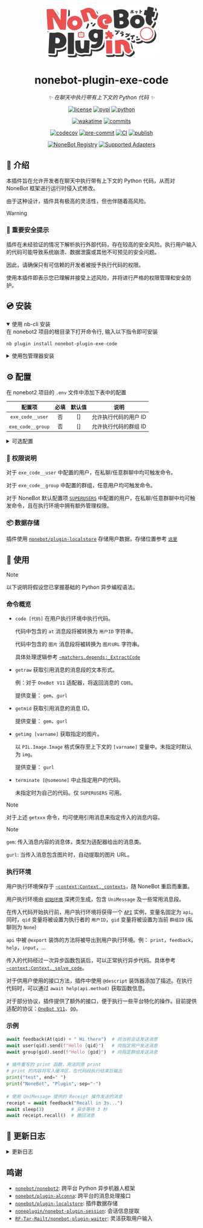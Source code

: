 <div align="center">
  <a href="https://v2.nonebot.dev/store">
    <img src="https://github.com/wyf7685/wyf7685/blob/main/assets/NoneBotPlugin.svg" width="300" alt="logo">
  </a>
</div>

<div align="center">

# nonebot-plugin-exe-code

_✨ 在聊天中执行带有上下文的 Python 代码 ✨_

[![license](https://img.shields.io/github/license/wyf7685/nonebot-plugin-exe-code.svg)](./LICENSE)
[![pypi](https://img.shields.io/pypi/v/nonebot-plugin-exe-code?logo=python&logoColor=edb641)](https://pypi.python.org/pypi/nonebot-plugin-exe-code)
[![python](https://img.shields.io/badge/python-3.10+-blue?logo=python&logoColor=edb641)](https://www.python.org/)

[![wakatime](https://wakatime.com/badge/user/b097681b-c224-44ec-8e04-e1cf71744655/project/38f0d17d-4b07-4677-8848-fb98d923b8cc.svg)](https://wakatime.com/badge/user/b097681b-c224-44ec-8e04-e1cf71744655/project/38f0d17d-4b07-4677-8848-fb98d923b8cc)
[![commits](https://img.shields.io/github/commit-activity/w/wyf7685/nonebot-plugin-exe-code)](https://github.com/wyf7685/nonebot-plugin-exe-code/commits)

[![codecov](https://codecov.io/gh/wyf7685/nonebot-plugin-exe-code/graph/badge.svg?token=5T85DTD4FG)](https://codecov.io/gh/wyf7685/nonebot-plugin-exe-code)
[![pre-commit](https://results.pre-commit.ci/badge/github/wyf7685/nonebot-plugin-exe-code/master.svg)](https://results.pre-commit.ci/latest/github/wyf7685/nonebot-plugin-exe-code/master)
[![CI](https://github.com/wyf7685/nonebot-plugin-exe-code/actions/workflows/ci.yml/badge.svg?branch=master&event=push)](https://github.com/wyf7685/nonebot-plugin-exe-code/actions/workflows/ci.yml)
[![publish](https://github.com/wyf7685/nonebot-plugin-exe-code/actions/workflows/pypi-publish.yml/badge.svg)](https://github.com/wyf7685/nonebot-plugin-exe-code/actions/workflows/pypi-publish.yml)

[![NoneBot Registry](https://img.shields.io/endpoint?url=https%3A%2F%2Fnbbdg.lgc2333.top%2Fplugin%2Fnonebot-plugin-exe-code)](https://registry.nonebot.dev/plugin/nonebot-plugin-exe-code:nonebot_plugin_exe_code)
[![Supported Adapters](https://img.shields.io/endpoint?url=https%3A%2F%2Fnbbdg.lgc2333.top%2Fplugin-adapters%2Fnonebot-plugin-exe-code)](https://registry.nonebot.dev/plugin/nonebot-plugin-exe-code:nonebot_plugin_exe_code)

</div>

## 📖 介绍

本插件旨在允许开发者在聊天中执行带有上下文的 Python 代码，从而对 NoneBot 框架进行运行时侵入式修改。

由于这种设计，插件具有极高的灵活性，但也伴随着高风险。

> [!warning]
>
> ### 🚨 重要安全提示
>
> 插件在未经验证的情况下解析执行外部代码，存在较高的安全风险。执行用户输入的代码可能导致系统崩溃、数据泄露或其他不可预见的安全问题。
>
> 因此，请确保只有可信赖的开发者被授予执行代码的权限。
>
> 使用本插件即表示您已理解并接受上述风险，并将进行严格的权限管理和安全防护。

## 💿 安装

<details open>
    <summary>使用 nb-cli 安装</summary>
    在 nonebot2 项目的根目录下打开命令行, 输入以下指令即可安装

    nb plugin install nonebot-plugin-exe-code

</details>

<details>
    <summary>使用包管理器安装</summary>
    在 nonebot2 项目的插件目录下, 打开命令行, 根据你使用的包管理器, 输入相应的安装命令

<details>
    <summary>pip</summary>

    pip install nonebot-plugin-exe-code

</details>

<details>
    <summary>pdm</summary>

    pdm add nonebot-plugin-exe-code

</details>

<details>
    <summary>poetry</summary>

    poetry add nonebot-plugin-exe-code

</details>

<details>
    <summary>conda</summary>

    conda install nonebot-plugin-exe-code

</details>

打开 nonebot2 项目根目录下的 `pyproject.toml` 文件, 在 `[tool.nonebot]` 部分追加写入

    plugins = ["nonebot_plugin_exe_code"]

</details>

## ⚙️ 配置

在 nonebot2 项目的 `.env` 文件中添加下表中的配置

|      配置项       | 必填 | 默认值 |         说明          |
| :---------------: | :--: | :----: | :-------------------: |
| `exe_code__user`  |  否  |   []   | 允许执行代码的用户 ID |
| `exe_code__group` |  否  |   []   | 允许执行代码的群组 ID |

<details>
  <summary>可选配置</summary>

插件为 `OneBot V11` 适配器封装了发送 [`QQ官方机器人`](https://bot.q.qq.com/wiki/develop/api-v2/) 的 [`ark卡片消息`](https://bot.q.qq.com/wiki/develop/api-v2/server-inter/message/type/ark.html) 的接口，参考 [`这里`](https://github.com/wyf7685/nonebot-plugin-exe-code/blob/master/nonebot_plugin_exe_code/interface/adapter_api/onebot11.py#L59-L99)

使用时需要在 `.env` 文件中添加如下配置，在 nonebot2 项目中配置 `OneBot V11` 适配器和 `QQ` 适配器，并连接到两个对应的 Bot 账号，并确保两者之间可以发送私聊消息。

|          配置项          | 必填 | 默认值 |                     说明                     |
| :----------------------: | :--: | :----: | :------------------------------------------: |
|   `exe_code__qbot_id`    |  是  |   无   | `OneBot V11` 发送 ark 卡片所需的官 Bot QQ 号 |
| `exe_code__qbot_timeout` |  否  |  30.0  |   `OneBot V11` 发送 ark 卡片的超时时长(秒)   |

</details>

### 📄 权限说明

对于 `exe_code__user` 中配置的用户，在私聊/任意群聊中均可触发命令。

对于 `exe_code__group` 中配置的群组，任意用户均可触发命令。

对于 NoneBot 默认配置项 [`SUPERUSERS`](https://nonebot.dev/docs/appendices/config#superusers) 中配置的用户，在私聊/任意群聊中均可触发命令，且在执行环境中拥有额外管理权限。

### 📦️ 数据存储

插件使用 [`nonebot/plugin-localstore`](https://github.com/nonebot/plugin-localstore) 存储用户数据，存储位置参考 [`这里`](https://github.com/nonebot/plugin-localstore?tab=readme-ov-file#%E5%AD%98%E5%82%A8%E8%B7%AF%E5%BE%84)

## 🎉 使用

> [!note]
>
> 以下说明将假设您已掌握基础的 Python 异步编程语法。

### 命令概览

- `code [代码]` 在用户执行环境中执行代码。

  代码中包含的 `at` 消息段将被转换为 `用户ID` 字符串。

  代码中包含的 `图片` 消息段将被转换为 `图片URL` 字符串。

  具体处理逻辑参考 [`~matchers.depends:_ExtractCode`](./nonebot_plugin_exe_code/matchers/depends.py)

- `getraw` 获取引用消息的消息段的文本形式。

  例：对于 `OneBot V11` 适配器，将返回消息的 `CQ码`。

  提供变量： `gem`、`gurl`

- `getmid` 获取引用消息的消息 ID。

  提供变量： `gem`、`gurl`

- `getimg [varname]` 获取指定的图片。

  以 `PIL.Image.Image` 格式保存至上下文的 `[varname]` 变量中。未指定时默认为 `img`。

  提供变量： `gurl`

- `terminate [@someone]` 中止指定用户的代码。

  未指定时为自己的代码。仅 `SUPERUSERS` 可用。

> [!note]
>
> 对于上述 `getxxx` 命令，均可使用引用消息来指定传入的消息内容。

> [!note]
>
> `gem`: 传入消息内容的消息体，类型为适配器给出的消息类。
>
> `gurl`: 当传入消息包含图片时，自动提取的图片 URL。

### 执行环境

用户执行环境保存于 [`~context:Context._contexts`](./nonebot_plugin_exe_code/context.py)，随 NoneBot 重启而重置。

用户执行环境由 [`初始环境`](./nonebot_plugin_exe_code/interface/user_const_var.py) 深拷贝生成，包含 `UniMessage` 及一些常用消息段。

在传入代码开始执行前，用户执行环境将获得一个 [`API`](./nonebot_plugin_exe_code/interface/api.py) 实例，变量名固定为 `api`。同时，`qid` 变量将被设置为执行者的 `用户ID`，`gid` 变量将被设置为当前 `群组ID` (私聊则为 `None`)

`api` 中被 `@export` 装饰的方法将被导出到用户执行环境。例： `print`，`feedback`，`help`，`input`，...

传入的代码经过一次异步函数包装后，可以正常执行异步代码。具体参考 [`~context:Context._solve_code`](./nonebot_plugin_exe_code/context.py)。

对于供用户使用的接口方法，插件中使用 `@descript` 装饰器添加了描述。在执行代码时，可以通过 `await help(api.method)` 获取函数信息。

对于部分协议，插件提供了额外的接口，便于执行一些平台特化的操作。目前提供适配的协议：[`OneBot V11`](./nonebot_plugin_exe_code/interface/adapter_api/onebot11.py)、[`QQ`](./nonebot_plugin_exe_code/interface/adapter_api/qq.py)。

### 示例

```python
await feedback(At(qid) + " Hi there")  # 向当前会话发送消息
await user(qid).send(f"Hello {qid}")   # 向指定用户发送消息
await group(gid).send(f"Hello {gid}")  # 向指定群组发送消息

# 插件重写的 print 函数，用法同原 print
# print 的内容将写入缓冲区，在代码段执行结束后输出
print("test", end=" ")
print("NoneBot", "Plugin", sep="-")

# 使用 UniMessage 提供的 Receipt 操作发送的消息
receipt = await feedback("Recall in 3s...")
await sleep(3)          # 异步等待 3 秒
await receipt.recall()  # 撤回消息
```

## 📝 更新日志

<details>
    <summary>更新日志</summary>
  
<!-- CHANGELOG -->

- 2024.10.12 v1.1.4

  - 重构 descript 装饰器
  - OneBot V11 上传文件接口指定超时时间
  - Interface 及其子类添加 __slots__

- 2024.10.10 v1.1.3

  - 增加参数类型校验
  - 重构合并转发相关代码
  - 将 send_fwd 函数移动至 ob11 api
  - 调整插件结构
  - 修正错误处理

- 2024.10.02 v1.1.2

  - 支持代码内使用 yield 返回多个值
  - get 类命令加锁
  - 执行结束删除导出变量
  - 修改 SUPERUERS 管理函数格式
  - ob11 & satori 可使用 `api.mid` 快捷获取 message_id
  - ob11 & satori 接口: set_reaction

- 2024.09.22 v1.1.1

  - 优化平台消息类型获取
  - 重命名 ob11 群禁言接口: `set_ban` -> `set_mute`
  - 新增 satori 接口: 群禁言
  - 新增 ob11 接口: 上传文件
  - 移除依赖 userinfo
  - 使用 session 作为用户标识

- 2024.09.07 v1.1.0

  - `OneBot V11` 适配器接口: 群名片, 群禁言, 资料卡点赞
  - 修复鉴权错误

- 2024.08.24 v1.0.9

  - 修复 `User.send_fwd` 的 `target` 错误
  - 修复 `SendArk` 的 `ark_37` 参数错误
  - 优化 `getimg` 提取图片逻辑, 限制回复提取递归次数

- 2024.08.09 v1.0.8

  - 使用 `Permission` 判断执行权限 (原为 `Rule`)
  - 降低 [`nonebot/plugin-localstore`](https://github.com/nonebot/plugin-localstore) 版本需求为 `>=0.6.0`

- 2024.08.09 v1.0.7

  - 使用 [`nonebot/plugin-localstore`](https://github.com/nonebot/plugin-localstore) 存储插件数据
  - 回滚 `v1.0.4` 的消息发送接口修改
  - 修改 Python 版本需求为 `>=3.10`

- 2024.08.04 v1.0.6

  - `Context` 添加字典操作
  - `input` 函数改为返回 `UniMessage`, 超时改为抛出 `TimeoutError`
  - 修复 `help` 函数获取单个方法信息时, 实例名显示错误
  - `API._native_send` 改为返回平台接口数据

- 2024.08.01 v1.0.5

  - 新增函数 `input`, 用于从对话中获取输入

- 2024.08.01 v1.0.4

  - 发送消息类接口改为返回 Task, 允许不等待消息返回

  - `api.set_const` 变量名添加 isidentifier 校验

- 2024.07.21 v1.0.2

  - 修复消息混排处理

- 2024.07.21 v1.0.1

  - 插件开源

</details>

## 鸣谢

- [`nonebot/nonebot2`](https://github.com/nonebot/nonebot2): 跨平台 Python 异步机器人框架
- [`nonebot/plugin-alconna`](https://github.com/nonebot/plugin-alconna): 跨平台的消息处理接口
- [`nonebot/plugin-localstore`](https://github.com/nonebot/plugin-localstore): 插件数据存储
- [`noneplugin/nonebot-plugin-session`](https://github.com/noneplugin/nonebot-plugin-session): 会话信息提取
- [`RF-Tar-Railt/nonebot-plugin-waiter`](https://github.com/RF-Tar-Railt/nonebot-plugin-waiter): 灵活获取用户输入
